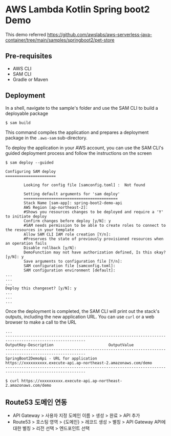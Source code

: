 # AWS Lambda Kotlin Spring boot2 Demo

This demo referred https://github.com/awslabs/aws-serverless-java-container/tree/main/samples/springboot2/pet-store  

## Pre-requisites

- AWS CLI
- SAM CLI
- Gradle or Maven

## Deployment

In a shell, navigate to the sample's folder and use the SAM CLI to build a deployable package
```
$ sam build
```

This command compiles the application and prepares a deployment package in the `.aws-sam` sub-directory.

To deploy the application in your AWS account, you can use the SAM CLI's guided deployment process and follow the instructions on the screen

```
$ sam deploy --guided
```

```
Configuring SAM deploy
======================

        Looking for config file [samconfig.toml] :  Not found

        Setting default arguments for 'sam deploy'
        =========================================
        Stack Name [sam-app]: spring-boot2-demo-api
        AWS Region [ap-northeast-2]: 
        #Shows you resources changes to be deployed and require a 'Y' to initiate deploy
        Confirm changes before deploy [y/N]: y
        #SAM needs permission to be able to create roles to connect to the resources in your template
        Allow SAM CLI IAM role creation [Y/n]: 
        #Preserves the state of previously provisioned resources when an operation fails
        Disable rollback [y/N]: 
        DemoFunction may not have authorization defined, Is this okay? [y/N]: y
        Save arguments to configuration file [Y/n]: 
        SAM configuration file [samconfig.toml]: 
        SAM configuration environment [default]:
...
...
...
Deploy this changeset? [y/N]: y
...
...
...
```

Once the deployment is completed, the SAM CLI will print out the stack's outputs, including the new application URL. You can use `curl` or a web browser to make a call to the URL

```
...
---------------------------------------------------------------------------------------------------------
OutputKey-Description                        OutputValue
---------------------------------------------------------------------------------------------------------
SpringBoot2DemoApi - URL for application            https://xxxxxxxxxx.execute-api.ap-northeast-2.amazonaws.com/demo
---------------------------------------------------------------------------------------------------------

$ curl https://xxxxxxxxxx.execute-api.ap-northeast-2.amazonaws.com/demo
```

## Route53 도메인 연동

- API Gateway > 사용자 지정 도메인 이름 > 생성 > 완료 > API 추가
- Route53 > 호스팅 영역 > {도메인} > 레코드 생성 > 별칭 > API Gateway API에 대한 별칭 > 리전 선택 > 엔드포인트 선택
